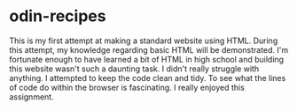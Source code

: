 # odin-recipes
This is my first attempt at making a standard website using HTML.
During this attempt, my knowledge regarding basic HTML will be demonstrated.
I'm fortunate enough to have learned a bit of HTML in high school and building this website wasn't such a daunting task. 
I didn't really struggle with anything. I attempted to keep the code clean and tidy.
To see what the lines of code do within the browser is fascinating.
I really enjoyed this assignment.
